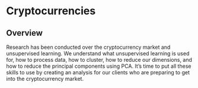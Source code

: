 # Cryptocurrencies
## Overview
Research has been conducted over the cryptocurrency market and unsupervised learning. We understand what unsupervised learning is used for, how to process data, how to cluster, how to reduce our dimensions, and how to reduce the principal components using PCA. It’s time to put all these skills to use by creating an analysis for our clients who are preparing to get into the cryptocurrency market.

